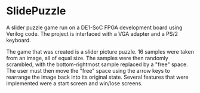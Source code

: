 # SlidePuzzle

A slider puzzle game run on a DE1-SoC FPGA development board using Verilog code.
The project is interfaced with a VGA adapter and a PS/2 keyboard.

The game that was created is a slider picture puzzle. 16 samples were taken from an image, all of equal size.
The samples were then randomly scrambled, with the bottom-rightmost sample replaced by a "free" space.
The user must then move the "free" space using the arrow keys to rearrange the image back into its original state.
Several features that were implemented were a start screen and win/lose screens.
